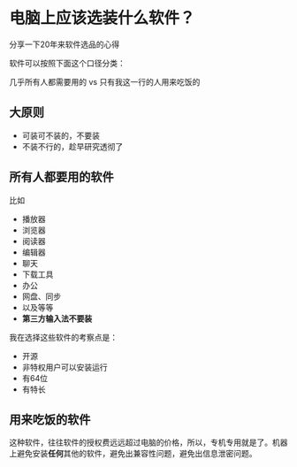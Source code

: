 # 电脑上应该选装什么软件？

分享一下20年来软件选品的心得

软件可以按照下面这个口径分类：

几乎所有人都需要用的 vs 只有我这一行的人用来吃饭的


## 大原则

- 可装可不装的，不要装
- 不装不行的，趁早研究透彻了

## 所有人都要用的软件
比如
* 播放器
* 浏览器
* 阅读器
* 编辑器
* 聊天
* 下载工具
* 办公
* 网盘、同步
* 以及等等
* **第三方输入法不要装**

我在选择这些软件的考察点是：
* 开源
* 非特权用户可以安装运行
* 有64位
* 有特长

## 用来吃饭的软件

这种软件，往往软件的授权费远远超过电脑的价格，所以，专机专用就是了。机器上避免安装**任何**其他的软件，避免出兼容性问题，避免出信息泄密问题。